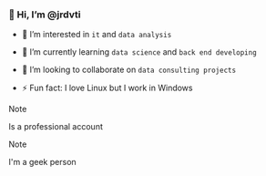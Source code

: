 ### 👋 Hi, I’m @jrdvti
  
- 👀 I’m interested in `it` and `data analysis`

- 🌱 I’m currently learning `data science` and `back end developing`
  
- 💞️ I’m looking to collaborate on `data consulting projects`
  
- ⚡ Fun fact: I love Linux but I work in Windows

>[!NOTE]
>Is a professional account

>[!NOTE]
>I'm a geek person 
